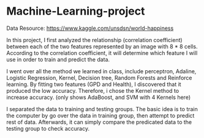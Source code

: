 # Machine-Learning-project

Data Resource: https://www.kaggle.com/unsdsn/world-happiness 

  In this project, I first analyzed the relationship (correlation coefficient) between each of the two features represented by an image with 8 * 8 cells. According to the correlation coefficient, it will determine which feature I will use in order to train and predict the data.
  
 I went over all the method we learned in class, include perceptron, Adaline, Logistic Regression, Kernel, Decision tree, Random Forests and Reinforce learning. By fitting two features (GPD and Health), I discovered that it produced the low accuracy. Therefore, i chose the Kernel method to increase accuracy. (only shows AdaBoost, and SVM with 4 Kernels here)
 
  I separated the data to training and testing groups. The basic idea is to train the computer by go over the data in training group, then attempt to predict rest of data. Afterwards, it can simply compare the predicated data to the testing group to check accuracy.
	
